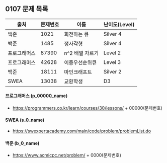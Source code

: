 ## 0107 문제 목록




| 출처         | 문제번호 | 이름            | 난이도(Level) |
| ------------ | -------- | --------------- | ------------- |
| 백준         | 1021     | 회전하는 큐     | Silver 4      |
| 백준         | 1485     | 정사각형        | Silver 4      |
| 프로그래머스 | 87390    | n^2 배열 자르기 | Level 2       |
| 프로그래머스 | 42628    | 이중우선순위큐  | Level 3       |
| 백준         | 18111    | 마인크래프트    | Silver 2      |
| SWEA         | 13038    | 교환학생        | D3            |


#### 프로그래머스 (p_00000_name)

- https://programmers.co.kr/learn/courses/30/lessons/ + 00000(문제번호)

#### SWEA (s_0_name)

- https://swexpertacademy.com/main/code/problem/problemList.do

#### 백준 (b_0_name)

- https://www.acmicpc.net/problem/ + 0000(문제번호)

